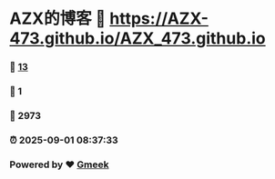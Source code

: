 # AZX的博客 :link: https://AZX-473.github.io/AZX_473.github.io 
### :page_facing_up: [13](https://AZX-473.github.io/AZX_473.github.io/tag.html) 
### :speech_balloon: 1 
### :hibiscus: 2973 
### :alarm_clock: 2025-09-01 08:37:33 
### Powered by :heart: [Gmeek](https://github.com/Meekdai/Gmeek)
